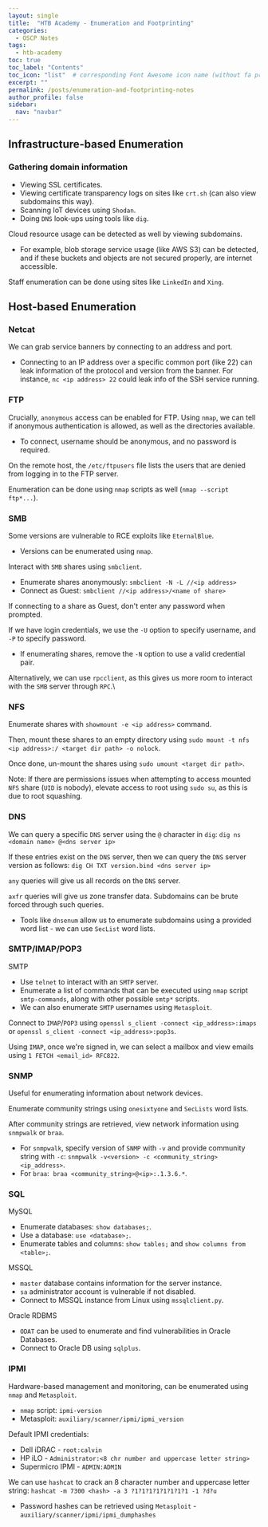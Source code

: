 ```yaml
---
layout: single
title:  "HTB Academy - Enumeration and Footprinting"
categories: 
  - OSCP Notes
tags:
  - htb-academy
toc: true
toc_label: "Contents"
toc_icon: "list"  # corresponding Font Awesome icon name (without fa prefix)
excerpt: ""
permalink: /posts/enumeration-and-footprinting-notes
author_profile: false
sidebar:
  nav: "navbar"
---
```


## Infrastructure-based Enumeration

### Gathering domain information

* Viewing SSL certificates.
* Viewing certificate transparency logs on sites like `crt.sh` (can also view subdomains this way).
* Scanning IoT devices using `Shodan`.
* Doing `DNS` look-ups using tools like `dig`.

Cloud resource usage can be detected as well by viewing subdomains.

* For example, blob storage service usage (like AWS S3) can be detected, and if these buckets and objects are not secured properly, are internet accessible.

Staff enumeration can be done using sites like `LinkedIn` and `Xing`.

## Host-based Enumeration

### Netcat

We can grab service banners by connecting to an address and port.

* Connecting to an IP address over a specific common port (like 22) can leak information of the protocol and version from the banner. For instance, `nc <ip address> 22` could leak info of the SSH service running.

### FTP

Crucially, `anonymous` access can be enabled for FTP. Using `nmap`, we can tell if anonymous authentication is allowed, as well as the directories available.

* To connect, username should be anonymous, and no password is required.

On the remote host, the `/etc/ftpusers` file lists the users that are denied from logging in to the FTP server.

Enumeration can be done using `nmap` scripts as well (`nmap --script ftp*...`).

### SMB

Some versions are vulnerable to RCE exploits like `EternalBlue`.

* Versions can be enumerated using `nmap`.

Interact with `SMB` shares using `smbclient`.

* Enumerate shares anonymously: `smbclient -N -L //<ip address>`
* Connect as Guest: `smbclient //<ip address>/<name of share>`

If connecting to a share as Guest, don't enter any password when prompted.

If we have login credentials, we use the `-U` option to specify username, and `-P` to specify password.

* If enumerating shares, remove the `-N` option to use a valid credential pair.

Alternatively, we can use `rpcclient`, as this gives us more room to interact with the `SMB` server through `RPC`.\

### NFS

Enumerate shares with `showmount -e <ip address>` command.
  
Then, mount these shares to an empty directory using
`sudo mount -t nfs <ip address>:/ <target dir path> -o nolock`.
  
Once done, un-mount the shares using `sudo umount <target dir path>`.

Note: If there are permissions issues when attempting to access mounted `NFS` share (`UID` is nobody), elevate access to root using `sudo su`, as this is due to root squashing.

### DNS

We can query a specific `DNS` server using the `@` character in `dig`: `dig ns <domain name> @<dns server ip>`

If these entries exist on the `DNS` server, then we can query the `DNS` server version as follows: `dig CH TXT version.bind <dns server ip>`

`any` queries will give us all records on the `DNS` server.

`axfr` queries will give us zone transfer data. Subdomains can be brute forced through such queries.

* Tools like `dnsenum` allow us to enumerate subdomains using a provided word list - we can use `SecList` word lists.

### SMTP/IMAP/POP3

SMTP

* Use `telnet` to interact with an `SMTP` server.
* Enumerate a list of commands that can be executed using `nmap` script `smtp-commands`, along with other possible `smtp*` scripts.
* We can also enumerate `SMTP` usernames using `Metasploit`.

Connect to `IMAP`/`POP3` using `openssl s_client -connect <ip_address>:imaps` or `openssl s_client -connect <ip_address>:pop3s`.

Using `IMAP`, once we're signed in, we can select a mailbox and view emails using `1 FETCH <email_id> RFC822`.

### SNMP

Useful for enumerating information about network devices.

Enumerate community strings using `onesixtyone` and `SecLists` word lists.

After community strings are retrieved, view network information using `snmpwalk` or `braa`.

* For `snmpwalk`, specify version of `SNMP` with `-v` and provide community string with `-c`: `snmpwalk -v<version> -c <community_string> <ip_address>`.
* For `braa`:  `braa <community_string>@<ip>:.1.3.6.*`.

### SQL

MySQL

* Enumerate databases: `show databases;`.
* Use a database: `use <database>;`.
* Enumerate tables and columns: `show tables;` and `show columns from <table>;`.

MSSQL

* `master` database contains information for the server instance.
* `sa` administrator account is vulnerable if not disabled.
* Connect to MSSQL instance from Linux using `mssqlclient.py`.

Oracle RDBMS

* `ODAT` can be used to enumerate and find vulnerabilities in Oracle Databases.
* Connect to Oracle DB using `sqlplus`.

### IPMI

Hardware-based management and monitoring, can be enumerated using `nmap` and `Metasploit`.

* `nmap` script: `ipmi-version`
* Metasploit: `auxiliary/scanner/ipmi/ipmi_version`

Default IPMI credentials:

* Dell iDRAC - `root:calvin`
* HP iLO - `Administrator:<8 chr number and uppercase letter string>`
* Supermicro IPMI - `ADMIN:ADMIN`

We can use `hashcat` to crack an 8 character number and uppercase letter string:
`hashcat -m 7300 <hash> -a 3 ?1?1?1?1?1?1?1?1 -1 ?d?u`

* Password hashes can be retrieved using `Metasploit` - `auxiliary/scanner/ipmi/ipmi_dumphashes`
